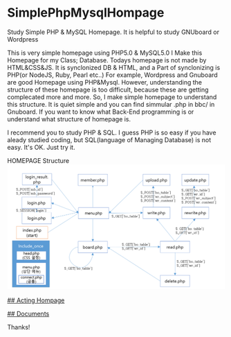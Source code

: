 # SimplePhpMysqlHompage
Study Simple PHP &amp; MySQL Homepage. It is helpful to study GNUboard or Wordpress

This is very simple homepage using PHP5.0  & MySQL5.0 
I Make this Homepage for my Class; Database.
Todays homepage is not made by HTML&CSS&JS. It is synclonized DB & HTML, and a Part of synclonizing is PHP(or NodeJS, Ruby, Pearl etc..)
For example, Wordpress and Gnuboard are good Homepage using PHP&Mysql. However, understanding the structure of these homepage is too difficult, because these are getting complecated more and more. 
So, I make simple homepage to understand this structure. It is quiet simple and you can find simmular .php in bbc/ in Gnuboard.
If you want to know what Back-End programming is or understand what structure of homepage is.

I recommend you to study PHP & SQL. I guess PHP is so easy if you have aleady studied coding, but SQL(language of Managing Database) is not easy.
It's OK. Just try it. 

HOMEPAGE Structure
![Homepage structure](./hpstructure.png)

[## Acting Hompage](http://soori.ivyro.net/test/)

[## Documents](http://haipin.ivyro.net/bbs/board.php?bo_table=database)

Thanks!
